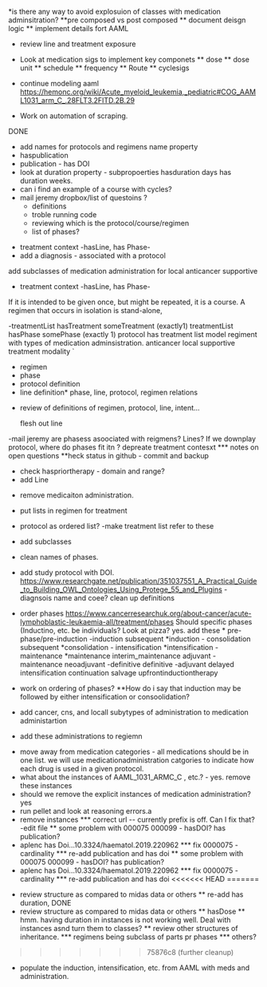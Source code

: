 

*is there any way to avoid explosuion of classes with medication adminsitration?
**pre composed vs post composed
** document deisgn logic
** implement details fort AAML

* review line and treatment exposure

* Look at medication sigs to implement key componets
** dose
** dose unit
** schedule
** frequency
** Route
** cyclesigs

* continue modeling aaml https://hemonc.org/wiki/Acute_myeloid_leukemia,_pediatric#COG_AAML1031_arm_C_.28FLT3.2FITD.2B.29

* Work on automation of scraping.




DONE
* add names for protocols and regimens
   name property
* haspublication
* publication - has DOI
* look at duration property - subpropoerties hasduration days
  has duration weeks.
* can i find an example of a course with cycles?
* mail jeremy
  dropbox/list of questoins ?
  - definitions
  - troble running code
  - reviewing which is the protocol/course/regimen
  - list of phases?
- treatment context -hasLine, has Phase-
- add a diagnosis - associated with a protocol


add subclasses of medication administration for local
    	       anticancer
	supportive
	

- treatment context -hasLine, has Phase-

If it is intended to be given once, but might be repeated, it is a course. A regimen that occurs in isolation is stand-alone,

-treatmentList hasTreatment someTreatment (exactly1)
 treatmentList hasPhase somePhase (exactly 1)
 protocol has treatment list
model regiment with types of medication adminsistration.
      anticancer
      local
      supportive
      treatment modality `

* regimen
* phase
* protocol  definition
* line definition* phase, line, protocol, regimen relations

- review of definitions of regimen, protocol, line, intent...

  flesh out line

-mail jeremy
      are phasess asoociated with reigmens? Lines? If we downplay protocol, where do phases fit itn ?
        depreate treatment contesxt
  *** notes on open questions
  **heck status in github - commit and backup
  * check haspriortherapy - domain and range?
  * add Line
  
  
  - remove medicaiton administration.
  - put lists in regimen for treatment
  - protocol as ordered list?
-make treatment list refer to these
- add subclasses
- clean names of phases.
- add study protocol with DOI.
https://www.researchgate.net/publication/351037551_A_Practical_Guide_to_Building_OWL_Ontologies_Using_Protege_55_and_Plugins - diagnsois  name and coee? 
clean up definitions


- order phases  https://www.cancerresearchuk.org/about-cancer/acute-lymphoblastic-leukaemia-all/treatment/phases
Should specific phases (Inductino, etc. be individuals? Look at pizza?
       yes. add these
       	  *  	pre-phase/pre-induction    -induction subsequent
		*induction  - consolidation  subsequent
		*consolidation - intensification
		*intensification - maintenance
		*maintenance
		interim_maintenance
		adjuvant   - maintenance
		neoadjuvant -definitive
		definitive -adjuvant
		delayed intensification
		continuation
		salvage
		upfrontinductiontherapy


* work on ordering of phases?
**How do i say that induction may be followed by either intensification or consoolidation?

* add cancer, cns, and locall subytypes of administration to medication administartion
* add these administrations to regiemn
- move away from medication categories - all medications should be in one list. we will use medicationadministration catgories to indicate how each drug is used in a given protocol.
- what about the instances of AAML_1031_ARMC_C , etc.?  - yes. remove these instances
- should we remove the explicit instances of medication administration? yes
- run pellet and look at reasoning errors.a
- remove instances
*** correct url   -- currently prefix is off. Can I fix that? -edit file
** some problem with 000075 000099   - hasDOI? has publication?
- aplenc has Doi...10.3324/haematol.2019.220962
*** fix 0000075 - cardinality
*** re-add publication and has doi
** some problem with 000075 000099   - hasDOI? has publication?
- aplenc has Doi...10.3324/haematol.2019.220962
*** fix 0000075 - cardinality
*** re-add publication and has doi
<<<<<<< HEAD
=======
* review structure as compared to midas data or others
** re-add has duration, DONE
* review structure as compared to midas data or others
** hasDose
** hmm. having duration in instances is not working well. Deal with instances asnd turn them to classes?
** review other structures of inheritance.
*** regimens being subclass of parts pr phases
*** others?
>>>>>>> 75876c8 (further cleanup)
- populate the induction, intensification, etc. from  AAML with meds and administration.
